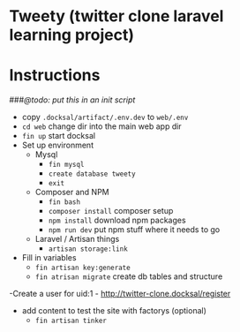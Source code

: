 # Tweety (twitter clone laravel learning project)

# Instructions

###*@todo: put this in an init script*
- copy `.docksal/artifact/.env.dev` to `web/.env`
- `cd web` change dir into the main web app dir
- `fin up` start docksal 
- Set up environment
    - Mysql
      - `fin mysql`
      - `create database tweety`
      - `exit`
    - Composer and NPM
      - `fin bash`
      - `composer install` composer setup
      - `npm install` download npm packages
      - `npm run dev` put npm stuff where it needs to go
    - Laravel / Artisan things
      - `artisan storage:link` 
- Fill in variables
  - `fin artisan key:generate`
  - `fin atrisan migrate` create db tables and structure
    
-Create a user for uid:1
    - http://twitter-clone.docksal/register
- add content to test the site with factorys (optional)
    - `fin artisan tinker`  
